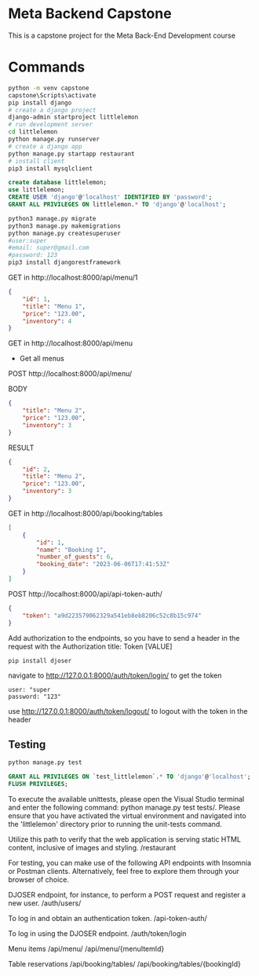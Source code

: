 # Meta Backend Capstone
This is a capstone project for the Meta Back-End Development course

# Commands

``` bash
python -m venv capstone
capstone\Scripts\activate
pip install django
# create a django project
django-admin startproject littlelemon
# run development server
cd littlelemon
python manage.py runserver
# create a django app 
python manage.py startapp restaurant
# install client
pip3 install mysqlclient
```

```sql
create database littlelemon;
use littlelemon;
CREATE USER 'django'@'localhost' IDENTIFIED BY 'password';
GRANT ALL PRIVILEGES ON littlelemon.* TO 'django'@'localhost';
```

```bash
python3 manage.py migrate 
python3 manage.py makemigrations
python manage.py createsuperuser
#user:super
#email: super@gmail.com
#password: 123
pip3 install djangorestframework
```

GET in 
http://localhost:8000/api/menu/1

```json
{
    "id": 1,
    "title": "Menu 1",
    "price": "123.00",
    "inventory": 4
}
```
GET in 
http://localhost:8000/api/menu

- Get all menus

POST http://localhost:8000/api/menu/

BODY
```json
{
    "title": "Menu 2",
    "price": "123.00",
    "inventory": 3
}
```
RESULT
```json
{
    "id": 2,
    "title": "Menu 2",
    "price": "123.00",
    "inventory": 3
}
```


GET in 
http://localhost:8000/api/booking/tables

```json
[
    {
        "id": 1,
        "name": "Booking 1",
        "number_of_guests": 6,
        "booking_date": "2023-06-06T17:41:53Z"
    }
]
```
POST http://localhost:8000/api/api-token-auth/
```json
{
    "token": "a9d223579062329a541eb8eb8206c52c8b15c974"
}
```

Add authorization to the endpoints, so you have to send a header in the request with the Authorization title: Token [VALUE]

```bash
pip install djoser
```

navigate to http://127.0.0.1:8000/auth/token/login/ to get the token  
```
user: "super  
password: "123"
```

use http://127.0.0.1:8000/auth/token/logout/ to logout with the token in the header

## Testing
```bash
python manage.py test
```

```sql
GRANT ALL PRIVILEGES ON `test_littlelemon`.* TO 'django'@'localhost';
FLUSH PRIVILEGES;
```

To execute the available unittests, please open the Visual Studio terminal and enter the following command: python manage.py test tests/.
Please ensure that you have activated the virtual environment and navigated into the 'littlelemon' directory prior to running the unit-tests command.

Utilize this path to verify that the web application is serving static HTML content, inclusive of images and styling.
/restaurant

For testing, you can make use of the following API endpoints with Insomnia or Postman clients.
Alternatively, feel free to explore them through your browser of choice.

DJOSER endpoint, for instance, to perform a POST request and register a new user.
/auth/users/

To log in and obtain an authentication token.
/api-token-auth/

To log in using the DJOSER endpoint.
/auth/token/login

Menu items
/api/menu/
/api/menu/{menuItemId}

Table reservations
/api/booking/tables/
/api/booking/tables/{bookingId}